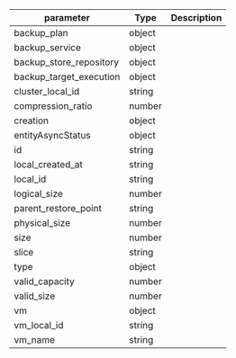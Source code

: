 | parameter | Type | Description |
| ----------- | ----------- |----------- |
| backup_plan  |  object  |    |
| backup_service  |  object  |    |
| backup_store_repository  |  object  |    |
| backup_target_execution  |  object  |    |
| cluster_local_id  |  string  |    |
| compression_ratio  |  number  |    |
| creation  |  object  |    |
| entityAsyncStatus  |  object  |    |
| id  |  string  |    |
| local_created_at  |  string  |    |
| local_id  |  string  |    |
| logical_size  |  number  |    |
| parent_restore_point  |  string  |    |
| physical_size  |  number  |    |
| size  |  number  |    |
| slice  |  string  |    |
| type  |  object  |    |
| valid_capacity  |  number  |    |
| valid_size  |  number  |    |
| vm  |  object  |    |
| vm_local_id  |  string  |    |
| vm_name  |  string  |    |